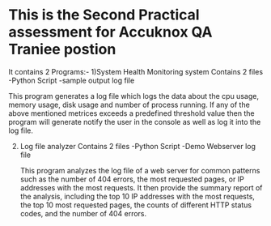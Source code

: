 <h1>This is the Second Practical assessment for Accuknox QA Traniee postion</h1>
It contains 2 Programs:-
1)System Health Monitoring system
  Contains 2 files
    -Python Script
    -sample output log file

  This program generates a log file which logs the data about the cpu usage, memory usage, disk usage and number of process running.
  If any of the above mentioned metrices exceeds a predefined threshold value then the program will generate notify the user in the console as well as log it into the log file.

2) Log file analyzer
   Contains 2 files
     -Python Script
     -Demo Webserver log file

   This program analyzes the log file of a web server for common patterns such as the number of 404 errors, the most requested pages, or IP addresses with the most requests.
   It then provide the summary report of the analysis, including the top 10 IP addresses with the most requests, the top 10 most requested pages, the counts of different HTTP status codes, and the number of 404 errors.
